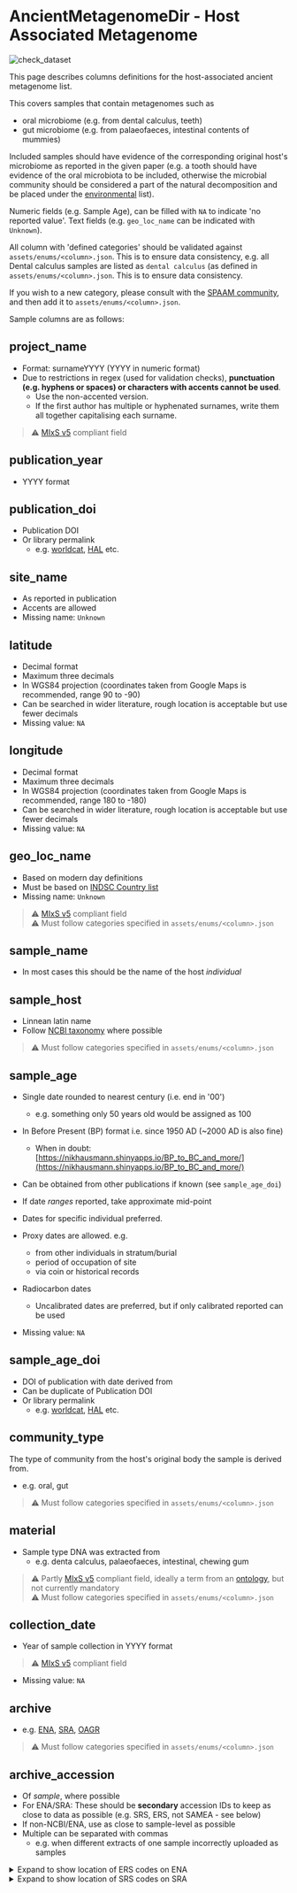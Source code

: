 # AncientMetagenomeDir - Host Associated Metagenome

![check_dataset](https://github.com/spaam-workshop/AncientMetagenomeDir/workflows/check_dataset/badge.svg)

This page describes columns definitions for the host-associated ancient
metagenome list.

This covers samples that contain metagenomes such as

- oral microbiome (e.g. from dental calculus, teeth)
- gut microbiome (e.g. from palaeofaeces, intestinal contents of mummies)

Included samples should have evidence of the corresponding original host's
microbiome as reported in the given paper (e.g. a tooth should have evidence of
the oral microbiota to be included, otherwise the microbial community should be
considered a part of the natural decomposition and be placed under the
[environmental](../ancientmetagenome-environmental/README.md) list).

Numeric fields (e.g. Sample Age), can be filled with `NA` to indicate 'no
reported value'. Text fields (e.g. `geo_loc_name` can be indicated with
`Unknown`).

All column with 'defined categories' should be validated against
`assets/enums/<column>.json`. This is to ensure data consistency, e.g. all
Dental calculus samples are listed as `dental calculus` (as defined in
`assets/enums/<column>.json`. This is to ensure data consistency.

If you wish to a new category, please consult with the [SPAAM
community](spaam-workshop.github.io), and then add it to
`assets/enums/<column>.json`.

Sample columns are as follows:

## project_name

- Format: surnameYYYY (YYYY in numeric format)
- Due to restrictions in regex (used for validation checks), **punctuation (e.g. hyphens or spaces) or characters with
  accents cannot be used**.
  - Use the non-accented version.
  - If the first author has multiple or hyphenated surnames,  write them all together capitalising each surname.

> :warning: [MIxS v5](https://gensc.org/mixs/) compliant field

## publication_year

- YYYY format

## publication_doi

- Publication DOI
- Or library permalink
  - e.g. [worldcat](https://www.worldcat.org/), [HAL](hal.archives-ouvertes.fr)
    etc.

## site_name

- As reported in publication
- Accents are allowed
- Missing name: `Unknown`

## latitude

- Decimal format
- Maximum three decimals
- In WGS84 projection (coordinates taken from Google Maps is recommended, range
  90 to -90)
- Can be searched in wider literature, rough location is acceptable but use
  fewer decimals
- Missing value: `NA`

## longitude

- Decimal format
- Maximum three decimals
- In WGS84 projection (coordinates taken from Google Maps is recommended, range
  180 to -180)
- Can be searched in wider literature, rough location is acceptable but use
  fewer decimals
- Missing value: `NA`

## geo_loc_name

- Based on modern day definitions
- Must be based on [INDSC Country list](http://www.insdc.org/country.html)
- Missing name: `Unknown`

> :warning: [MIxS v5](https://gensc.org/mixs/) compliant field  
> :warning: Must follow categories specified in `assets/enums/<column>.json`

## sample_name

- In most cases this should be the name of the host *individual*

## sample_host

- Linnean latin name
- Follow [NCBI taxonomy](https://www.ncbi.nlm.nih.gov/Taxonomy/) where possible

> :warning: Must follow categories specified in `assets/enums/<column>.json`

## sample_age

- Single date rounded to nearest century (i.e. end in '00')
  - e.g. something only 50 years old would be assigned as 100
- In Before Present (BP) format i.e. since 1950 AD (~2000 AD is also fine)
  - When in doubt:
    [https://nikhausmann.shinyapps.io/BP_to_BC_and_more/](https://nikhausmann.shinyapps.io/BP_to_BC_and_more/)
- Can be obtained from other publications if known (see `sample_age_doi`)

- If date _ranges_ reported, take approximate mid-point
- Dates for specific individual preferred.
- Proxy dates are allowed. e.g.
  - from other individuals in stratum/burial
  - period of occupation of site
  - via coin or historical records
- Radiocarbon dates
  - Uncalibrated dates are preferred, but if only calibrated reported can be
    used

- Missing value: `NA`

## sample_age_doi

- DOI of publication with date derived from
- Can be duplicate of Publication DOI
- Or library permalink
  - e.g. [worldcat](https://www.worldcat.org/), [HAL](hal.archives-ouvertes.fr)
    etc.

## community_type

The type of community from the host's original body the sample is derived from.

- e.g. oral, gut

> :warning: Must follow categories specified in `assets/enums/<column>.json`

## material

- Sample type DNA was extracted from
  - e.g. denta calculus, palaeofaeces, intestinal, chewing gum

> :warning: Partly [MIxS v5](https://gensc.org/mixs/) compliant field, ideally a term from an [ontology](https://www.ebi.ac.uk/ols/index), but not currently mandatory  
> :warning: Must follow categories specified in `assets/enums/<column>.json`

## collection_date

- Year of sample collection in YYYY format

> :warning: [MIxS v5](https://gensc.org/mixs/) compliant field

- Missing value: `NA`

## archive

- e.g. [ENA](https://www.ebi.ac.uk/ena),
  [SRA](https://www.ncbi.nlm.nih.gov/sra), [OAGR](https://www.oagr.org/)

> :warning: Must follow categories specified in `assets/enums/<column>.json`

## archive_accession

- Of *sample*, where possible
- For ENA/SRA: These should be **secondary** accession IDs to keep as close to
  data as possible (e.g. SRS, ERS, not SAMEA - see below)
- If non-NCBI/ENA, use as close to sample-level as possible
- Multiple can be separated with commas
  - e.g. when different extracts of one sample incorrectly uploaded as samples

<details>
  <summary>Expand to show location of ERS codes on ENA</summary>
  
  ![Location of ERS
  codes](../assets/images/spaam-AncientMetagenomeDir_ena_ers_location.png)
  
  Select the 'secondary_sample_accesion' and 'sample_alias' columns.

</details>
<details>
  <summary>Expand to show location of SRS codes on SRA</summary>

  ![Location of ERS
  codes](../assets/images/spaam-AncientMetagenomeDir_sra_srs_location.png)
  
  The SRS code is to the left of the SAMEA-like code under the **sample:** field

</details>
